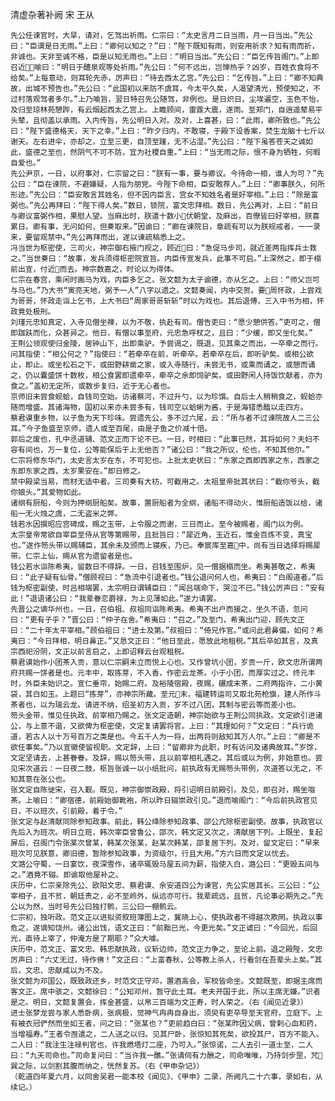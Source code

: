 清虚杂著补阙 宋 王从

    先公任谏官时，大旱，请对，乞驾出祈雨。仁宗曰：“太史言月二日当雨，月一日当出。”先公曰：“臣谓是日无雨。”上曰：“卿何以知之？”曰：“陛下既知有雨，则安用祈求？知有雨而祈，非诚也。天非至诚不格，臣是以知无雨也。”上曰：“明日当出。”先公曰：“臣乞传旨阁门。”上即召近，喻曰：“明日于醴泉观等处祈雨。”先公曰：“何不远出，岂惮热乎？凶岁，百姓衣食将不给矣。”上每意动，则耳轮先赤，厉声曰：“待去西太乙宫。”先公曰：“乞传旨。”上曰：“卿不知典故，出城不预告也。”先公曰：“此国初以来防不虞耳，今太平久矣，人渴望清光，预使知之，不过村落观驾者多尔。”上乃喻旨，翌日特召先公随驾，非例也。是日炽日，尘埃遍空，玉色不怡，及归至琼林苑憩跸，有云烟起西太乙宫上。上瞻顾间，雷霆大震，遂雨。至郑门，自逍遥辇易平头辇，且彻盖以承雨。入内传旨，先公明日入对。及对，上喜甚，曰：“此雨，卿所致也。”先公曰：“陛下盛德格天，天下之幸。”上曰：“昨夕归内，不敢寝，于殿下设香案，焚生龙脑十七斤以谢天。左右进伞，亦却之，立至三更，自顶至踵，无不沾湿。”先公曰：“陛下虽答苍天之诚如此，盛德之至也，然阴气不可不防，宜为社稷自重。”上曰：“当无雨之际，恨不身为牺牲，何暇自爱也。”
    先公尹京，一日，以府事对，仁宗留之曰：“朕有一事，要与卿议。今待命一相，谁人为可？”先公曰：“臣在谏院，不避嫌疑，人指为朋党。今陛下命相，臣安敢荐人。”上曰：“卿事朕久，何所形迹。”先公曰：“臣安敢言其姓名，但不因内臣言，宫女不知姓名者是好宰相。”上曰：“除是富弼也。”先公再拜曰：“陛下得人矣。”数日，锁院，富文忠拜相。数日，先公再对，上曰：“前日与卿议富弼作相，果慰人望。当麻出时，朕遣十数小伏朝堂，及麻出，百僚皆曰好宰相，朕喜累日。卿有事，无问如何，但奏取来。”因谕曰：“卿在谏院日，章疏有可以为朕规戒者，一一录来，要留观禁中。”先公再拜而出，遂以谏疏稿悉上之。
    冯当世为枢密使，三司火，神宗御右掖门视之，顾近曰：“急促马步司，就近差两指挥兵士救之。”当世奏曰：“故事，发兵须得枢密院宣旨。内臣传宣发兵，此事不可启。”上深然之，即于榻前出宣，付近而去。神宗数嘉之，时论以为得体。
    仁宗在春宫，乘闲时画马为戏，内臣多乞之。张文懿为太子谕德，亦从乞之。上曰：“师父岂可与马也。”乃大书“寅亮天地，弼予一人”八字以遗之。文懿奏闻，内中交贺。要周怀政，上尝戏为哥哥，怀政走诣上乞书，上大书曰“周家哥哥斩斩”时以为戏也。其后退傅，三入中书为相，怀政竟处极刑。
    刘瑾元忠知真定，入寺见僧坐禅，以为不敬，执赴有司。僧告吏曰：“愿少憩供答。”吏可之，僧即跏趺而化，众甚异之。他日，有僧以事至府，元忠急呼杖之，且曰：“少缓，即又坐化矣。”
    王荆公领观使归金陵，居钟山下，出即乘驴。予尝谒之，既退，见其乘之而出，一卒牵之而行。问其指使：“相公何之？”指使曰：“若牵卒在前，听牵卒。若牵卒在后，即听驴矣。或相公欲止，即止。或坐松石之下，或田野耕凿之家，或入寺随行，未尝无书，或乘而诵之，或憩而诵之，仍以囊盛饼十数枚，相公食罢即遗牵卒，牵卒之余即饲驴矣。或田野闲人持饭饮献者，亦为食之。”盖初无定所，或数步复归，近于无心者也。
    京师旧未尝食蚬蛤，自钱司空始。访诸蔡河，不过升勺，以为珍馔。自后士人稍稍食之，蚬蛤亦随而增盛。其诸海物，国初以来亦未尝多有，钱司空以蛤蜊为酱，于是海错悉醢以走四方。
    蔡君谟重乡物，以子鱼为天下珍味。尝遗先公，多不过六尾，云：“所与者不过谏院故人二三公耳。”今子鱼盛至京师，遗人或至百尾，由是子鱼之价减十倍。
    郭后之废也，孔中丞道辅、范文正而下论不已。一日，时相曰：“此事已然，其将如何？夫妇不容有间也，万一复位，公等能保后于上无他否？”诸公曰：“我之所议，伦也，不知其他尔。”
    仁宗将修东华门，太史言太岁在东，不可犯也。上批太史状曰：“东家之西即西家之东，西家之东即东家之西，太岁果安在。”即日修之。
    禁中殿梁当易，而材无适中者。三司奏有大枋，可截用之。太祖皇帝批其状曰：“截你爷头，截你娘头。”其爱物如此。
    诸纲有厨船，今则为押纲厨船矣。故事，置厨船者为全纲，诸船不得动火，惟厨船造饭以给，诸船一无火烛之虞，二无盗米之弊。
    钱若水因撰昭应宫碑成，赐之玉带，上令服之而谢，三日而止。至今被赐者，阁门以为例。
    太宗皇帝常欲自宰臣至侍从官等第赐带，且批旨曰：“犀近角，玉近石，惟金百炼不变，真宝也。”遂作笏头带以赐辅臣，其余未及颁而上寝疾，乃已。奉宸库至嘉中，尚有当日选择将赐犀带。仁宗上仙，赐从官为遗留者是也。
    钱公若水诣陈希夷，留数日不得辞。一日，召钱至围炉，见一僧据榻而坐。希夷甚敬之，希夷曰：“此子疑有仙骨。”僧顾视曰：“急流中引退者也。”钱公退问何人也，希夷曰：“白阁道者。”后钱为枢密副使，时吕相端罢，太宗明日谓辅臣曰：“闻吕端命下，哭泣不已。”钱公厉声曰：“安有此！”退语诸公曰：“我辈眷恋爵禄，为上见薄如此。”遂力请罢。
    先晋公之谪华州也，一日，召伯祖、叔祖同诣陈希夷。希夷不出户而接之，坐久不语，忽问曰：“更有子乎？”晋公曰：“仲子在舍。”希夷曰：“召之。”及至门，希夷出门迎，顾先文正曰：“二十年太平宰相。”顾伯祖曰：“进士及第。”叔祖曰：“倚兄作官。”或问此君鼻偏，如何？希夷曰：“今日拜相，明日鼻正。”又恳文正曰：“他日至此，愿放此地租税。”其后卒如其言，及真宗西祀汾阴，文正以前言启之，上即诏释云台观租税。
    蔡君谟始作小团茶入贡，意以仁宗嗣未立而悦上心也。又作曾坑小团，岁贡一斤，欧文忠所谓两府共赐一饼者是也。元丰中，取拣芽，不入香，作密云龙茶。小于小团，而厚实过之。终元丰时，外臣未始识之。宣仁垂帘，始赐二府。及裕陵宿殿，夜赐，碾成末茶，二府两指许，二小黄袋，其白如玉。上题曰“拣芽”，亦神宗所藏。至元末，福建转运司又取北苑枪旗，建人所作斗茶者也，以为瑞云龙。请进不纳，绍圣初方入贡，岁不过八团，其制与密云等而差小也。
    笏头金带，惟见任执政、前宰相乃赐之。张文定造朝，神宗始欲与王荆公同执政。文定欲引进诸公，与上意不谐，又欲俾为枢密使，文定复请罢将官。上曰：“其理如何？”文定曰：“兵行诡道，若古人以十万号百万之类是也。今五千人为一将，出两将则敌知其万人尔。”上曰：“卿是不欲任事矣。”乃以宣徽使留视职。文定辞，上曰：“留卿非为此职，时有访问及诸典故耳。”岁馀，文定坚请去，上甚眷眷。及辞，赐以笏头带，且以前宰相礼遇之。其后或以为例，非始意也。尝见宋次道云：一日夜二鼓，枢旨张诚一以小纸批问，前执政有无赐笏头带例，次道答以无之，不知其意在张公也。
    张文定自陈徙宋，召入觐。既见，神宗御崇政殿，将引诏明日前殿引。及见，即召对，赐坐啜茶。上喻曰：“卿宿德，前殿始御靴袍，所以昨日辍崇政引见。”退而喻阁门：“今后前执政官见日，不以班次，引前殿，着于令。”
    张文定与赵清献同除参知政事。前此，韩公绛除参知政事、邵公亢除枢密副使。故事，执政官以先后入为班次。明日立班，韩次宰臣曾鲁公，邵次，韩文定又次之，清献居下列。上既坐，复起屏后，召阁门令张某次曾某，韩某次张某，赵某次韩某，邵复居下列。及对，留文定曰：“早来班次可见朕意，卿旧德，暂除参知政事，为资级尔，行且大用。”方六日而文定以忧去。
    文潞公守蜀，一日宴饮，夜深雪作，诸卒辄毁马屋五间为薪，指使入白，潞公曰：“更毁五间与之。”酒竟不辍。即谕取他屋补之。
    庆历中，仁宗亲除先公、欧阳文忠、蔡君谟、余安道四公为谏官，先公实居其长。三公曰：“公宰相子，且不贫，朝廷责之，必不至岭外，纵远亦可行。我辈疏远，且贫，凡论事必期先之。”先公以为然，当时号先公曰独打鹘，三公曰一棚鹘云。
    仁宗初，独听政。范文正以进拟资叙班簿图上之，冀晓上心，使执政者不得越次欺罔。执政以事危之，遂谪知饶州。诸公出饯，语文正曰：“前黜已光，今更光矣。”文正谑曰：“今回光，后回光，直待上宰了，仲淹方是了期耶？”众大噱。
    庆历中，范文正、富文忠、韩忠献执政，议斩边帅，范文正力争之，至论上前。退之殿陛，文忠厉声曰：“六丈无过，待作佛！”文正曰：“上富春秋，公等教上杀人，行看剑在吾辈头上矣。”其后，文忠、忠献咸以为不及。
    张文懿为邓国公，既致政还乡，时范文正守邓，置酒高会，军校皆命坐。文懿既至，即据主席而客文正。席中骇之，文懿徐曰：“公知邓州，暂守此土耳。老夫开国于此，所以主席无嫌。”识者是之。明日，文懿复置会，挥金甚盛，以帛三百端为文正寿，时人荣之。（右《闻见近录》）
    进士张梦龙尝与家人悉卧病，张病极，觉神气冉冉自身出，须臾有吏卒导至天官府，立庭下。上有被衣冠俨然而坐如王者，问之曰：“张某也？”吏前趋白曰：“张某昨因父病，曾剌心血和药，当增福寿。”王者令亟遣之，二人送之以归。见其尸卧，张惊知其死矣，欲投其尸，百方不能入。二人曰：“我注生注禄判官也，许我燃塔灯二座，乃可入。”张惊诺，二人去引一道士至，二人曰：“九天司命也。”司命复问曰：“当许我一醮。”张请伺有力酬之，司命唯唯，乃持剑步罡，咒巽之际，以剑割其腹而纳之，恍然复苏。（右《甲申杂记》）
    （乾道四年夏六月，以同舍吴君一能本校《闻见》、《甲申》二录，所阙凡二十六事，录如右，从续记。）
